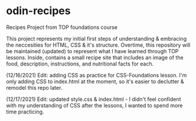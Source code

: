 # odin-recipes
Recipes Project from TOP foundations course

This project represents my initial first steps of understanding & embracing the neccesities for HTML, CSS & it's structure. Overtime, this repository will be maintained (updated) to represent what I have learned through TOP lessons. Inside, contains a small recipe site that includes an image of the food, description, instructions, and nutritional facts for each.

(12/16/2021) Edit: adding CSS as practice for CSS-Foundations lesson. I'm only adding CSS to index.html at the moment, so it's easier to declutter & remodel this repo later.

(12/17/2021) Edit: updated style.css & index.html - I didn't feel confident with my understanding of CSS after the lessons, I wanted to spend more time practicing.
